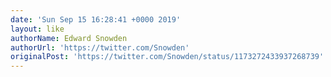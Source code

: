 ```yaml
---
date: 'Sun Sep 15 16:28:41 +0000 2019'
layout: like
authorName: Edward Snowden
authorUrl: 'https://twitter.com/Snowden'
originalPost: 'https://twitter.com/Snowden/status/1173272433937268739'
---
```

